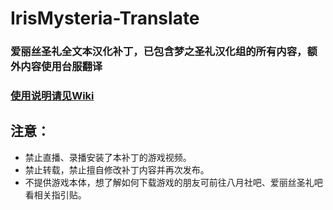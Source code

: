 # IrisMysteria-Translate
### 爱丽丝圣礼全文本汉化补丁，已包含梦之圣礼汉化组的所有内容，额外内容使用台服翻译  
### [使用说明请见Wiki](https://github.com/greenjerry/IrisMysteria-CloudTranslate/wiki)
## 注意：
* 禁止直播、录播安装了本补丁的游戏视频。
* 禁止转载，禁止擅自修改补丁内容并再次发布。
* 不提供游戏本体，想了解如何下载游戏的朋友可前往八月社吧、爱丽丝圣礼吧看相关指引贴。
